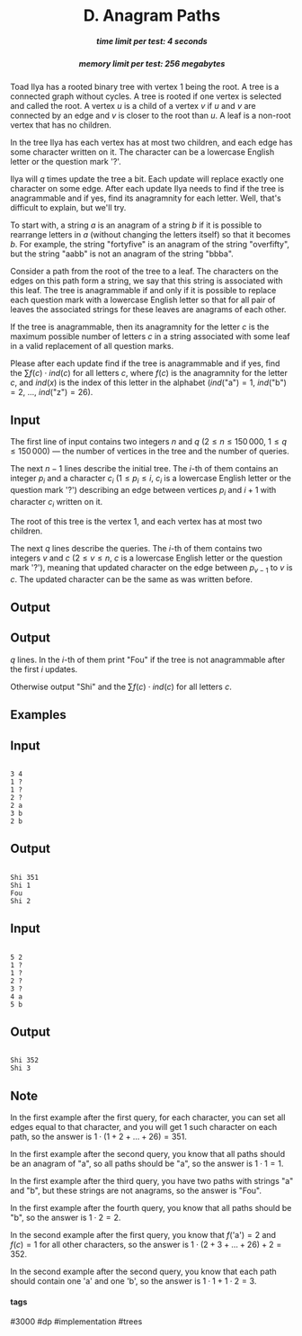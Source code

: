 <h1 style='text-align: center;'> D. Anagram Paths</h1>

<h5 style='text-align: center;'>time limit per test: 4 seconds</h5>
<h5 style='text-align: center;'>memory limit per test: 256 megabytes</h5>

Toad Ilya has a rooted binary tree with vertex $1$ being the root. A tree is a connected graph without cycles. A tree is rooted if one vertex is selected and called the root. A vertex $u$ is a child of a vertex $v$ if $u$ and $v$ are connected by an edge and $v$ is closer to the root than $u$. A leaf is a non-root vertex that has no children.

In the tree Ilya has each vertex has at most two children, and each edge has some character written on it. The character can be a lowercase English letter or the question mark '?'.

Ilya will $q$ times update the tree a bit. Each update will replace exactly one character on some edge. After each update Ilya needs to find if the tree is anagrammable and if yes, find its anagramnity for each letter. Well, that's difficult to explain, but we'll try.

To start with, a string $a$ is an anagram of a string $b$ if it is possible to rearrange letters in $a$ (without changing the letters itself) so that it becomes $b$. For example, the string "fortyfive" is an anagram of the string "overfifty", but the string "aabb" is not an anagram of the string "bbba".

Consider a path from the root of the tree to a leaf. The characters on the edges on this path form a string, we say that this string is associated with this leaf. The tree is anagrammable if and only if it is possible to replace each question mark with a lowercase English letter so that for all pair of leaves the associated strings for these leaves are anagrams of each other.

If the tree is anagrammable, then its anagramnity for the letter $c$ is the maximum possible number of letters $c$ in a string associated with some leaf in a valid replacement of all question marks.

Please after each update find if the tree is anagrammable and if yes, find the $\sum{f(c) \cdot ind(c)}$ for all letters $c$, where $f(c)$ is the anagramnity for the letter $c$, and $ind(x)$ is the index of this letter in the alphabet ($ind($"a"$) = 1$, $ind($"b"$) = 2$, ..., $ind($"z"$) = 26$).

## Input

The first line of input contains two integers $n$ and $q$ ($2 \leq n \leq 150\,000$, $1 \leq q \leq 150\,000$) — the number of vertices in the tree and the number of queries.

The next $n-1$ lines describe the initial tree. The $i$-th of them contains an integer $p_i$ and a character $c_i$ ($1 \leq p_i \leq i$, $c_i$ is a lowercase English letter or the question mark '?') describing an edge between vertices $p_i$ and $i+1$ with character $c_i$ written on it.

The root of this tree is the vertex $1$, and each vertex has at most two children.

The next $q$ lines describe the queries. The $i$-th of them contains two integers $v$ and $c$ ($2 \leq v \leq n$, $c$ is a lowercase English letter or the question mark '?'), meaning that updated character on the edge between $p_{v-1}$ to $v$ is $c$. The updated character can be the same as was written before.

## Output

## Output

 $q$ lines. In the $i$-th of them print "Fou" if the tree is not anagrammable after the first $i$ updates.

Otherwise output "Shi" and the $\sum{f(c) \cdot ind(c)}$ for all letters $c$.

## Examples

## Input


```

3 4
1 ?
1 ?
2 ?
2 a
3 b
2 b

```
## Output


```

Shi 351
Shi 1
Fou
Shi 2

```
## Input


```

5 2
1 ?
1 ?
2 ?
3 ?
4 a
5 b

```
## Output


```

Shi 352
Shi 3

```
## Note

In the first example after the first query, for each character, you can set all edges equal to that character, and you will get $1$ such character on each path, so the answer is $1 \cdot (1+2+\ldots+26) = 351$.

In the first example after the second query, you know that all paths should be an anagram of "a", so all paths should be "a", so the answer is $1 \cdot 1 = 1$.

In the first example after the third query, you have two paths with strings "a" and "b", but these strings are not anagrams, so the answer is "Fou".

In the first example after the fourth query, you know that all paths should be "b", so the answer is $1 \cdot 2 = 2$.

In the second example after the first query, you know that $f($'a'$) = 2$ and $f(c) = 1$ for all other characters, so the answer is $1 \cdot (2 + 3 + \ldots + 26) + 2 = 352$.

In the second example after the second query, you know that each path should contain one 'a' and one 'b', so the answer is $1 \cdot 1 + 1 \cdot 2 = 3$.



#### tags 

#3000 #dp #implementation #trees 